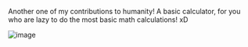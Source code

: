 Another one of my contributions to humanity! A basic calculator, for you who are lazy to do the most basic math calculations! xD

![image](https://user-images.githubusercontent.com/72223547/197595880-f77b03b5-e0a6-4087-abd5-341561e69511.png)
